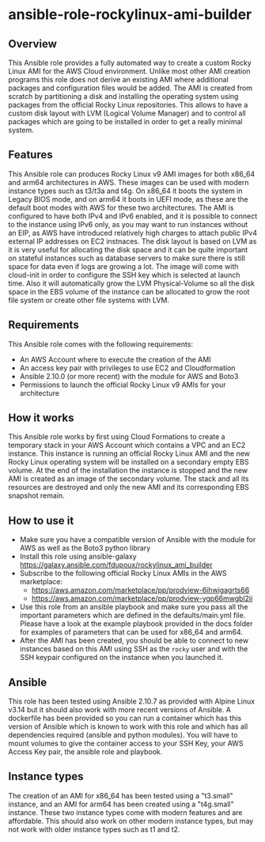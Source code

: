 # ansible-role-rockylinux-ami-builder

## Overview
This Ansible role provides a fully automated way to create a custom Rocky Linux
AMI for the AWS Cloud environment. Unlike most other AMI creation programs this
role does not derive an existing AMI where additional packages and configuration
files would be added. The AMI is created from scratch by partitioning a disk and
installing the operating system using packages from the official Rocky Linux
repositories. This allows to have a custom disk layout with LVM (Logical Volume
Manager) and to control all packages which are going to be installed in order to
get a really minimal system.

## Features
This Ansible role can produces Rocky Linux v9 AMI images for both x86_64
and arm64 architectures in AWS. These images can be used with modern instance
types such as t3/t3a and t4g. On x86_64 it boots the system in Legacy BIOS mode,
and on arm64 it boots in UEFI mode, as these are the default boot modes with
AWS for these two architectures. The AMI is configured to have both IPv4 and
IPv6 enabled, and it is possible to connect to the instance using IPv6 only,
as you may want to run instances without an EIP, as AWS have introduced relatively
high charges to attach public IPv4 external IP addresses on EC2 instnaces.
The disk layout is based on LVM as it is very useful for allocating the disk
space and it can be quite important on stateful instances such as database
servers to make sure there is still space for data even if logs are growing a
lot. The image will come with cloud-init in order to configure the SSH key which
is selected at launch time. Also it will automatically grow the LVM
Physical-Volume so all the disk space in the EBS volume of the instance can be
allocated to grow the root file system or create other file systems with LVM.

## Requirements
This Ansible role comes with the following requirements:
   * An AWS Account where to execute the creation of the AMI
   * An access key pair with privileges to use EC2 and Cloudformation
   * Ansible 2.10.0 (or more recent) with the module for AWS and Boto3
   * Permissions to launch the official Rocky Linux v9 AMIs for your architecture

## How it works
This Ansible role works by first using Cloud Formations to create a temporary
stack in your AWS Account which contains a VPC and an EC2 instance. This
instance is running an official Rocky Linux AMI and the new Rocky Linux
operating system will be installed on a secondary empty EBS volume. At the end
of the installation the instance is stopped and the new AMI is created as an
image of the secondary volume. The stack and all its resources are destroyed
and only the new AMI and its corresponding EBS snapshot remain.

## How to use it
   * Make sure you have a compatible version of Ansible with the module for AWS
     as well as the Boto3 python library
   * Install this role using ansible-galaxy
     https://galaxy.ansible.com/fdupoux/rockylinux_ami_builder
   * Subscribe to the following official Rocky Linux AMIs in the AWS marketplace:
     - https://aws.amazon.com/marketplace/pp/prodview-6ihwigagrts66
     - https://aws.amazon.com/marketplace/pp/prodview-ygp66mwgbl2ii
   * Use this role from an ansible playbook and make sure you pass all the
     important parameters which are defined in the defaults/main.yml file.
     Please have a look at the example playbook provided in the docs folder
     for examples of parameters that can be used for x86_64 and arm64.
   * After the AMI has been created, you should be able to connect to new
     instances based on this AMI using SSH as the `rocky` user and with the
     SSH keypair configured on the instance when you launched it.

## Ansible
This role has been tested using Ansible 2.10.7 as provided with Alpine Linux
v3.14 but it should also work with more recent versions of Ansible. A dockerfile
has been provided so you can run a container which has this version of Ansible
which is known to work with this role and which has all dependencies required
(ansible and python modules). You will have to mount volumes to give the container
access to your SSH Key, your AWS Access Key pair, the ansible role and playbook.

## Instance types
The creation of an AMI for x86_64 has been tested using a "t3.small" instance,
and an AMI for arm64 has been created using a "t4g.small" instance. These two
instance types come with modern features and are affordable. This should also
work on other modern instance types, but may not work with older instance
types such as t1 and t2.
